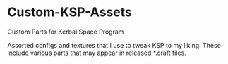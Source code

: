 # Custom-KSP-Assets
Custom Parts for Kerbal Space Program

Assorted configs and textures that I use to tweak KSP to my liking.  These include various parts that may appear in released *.craft files.
